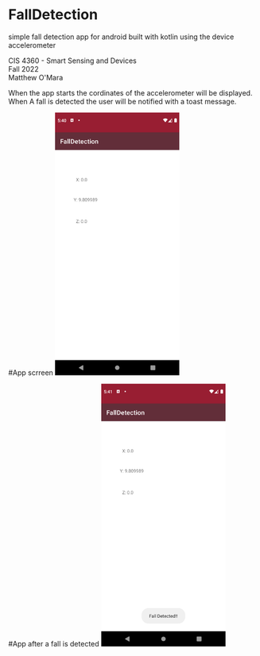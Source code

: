 # FallDetection
simple fall detection app for android built with kotlin using the device accelerometer

CIS 4360 - Smart Sensing and Devices <br/>
Fall 2022 <br/>
Matthew O'Mara

When the app starts the cordinates of the accelerometer will be displayed. When A fall is detected the user will be notified with a toast message.

#App scrreen
<img src="atRest.png?raw=true" width="250" />

#App after a fall is detected
<img src="phoneFalling.png?raw=true" width="250" />


